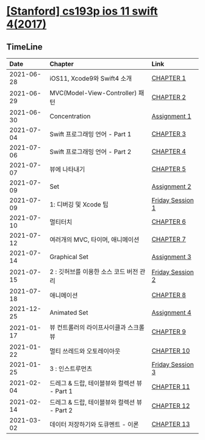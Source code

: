 # [[Stanford] cs193p ios 11 swift 4(2017)](https://www.edwith.org/swiftapp/lecture/26627)

## TimeLine
|Date|Chapter|Link|
|:-|:-|:-|
|2021-06-28|iOS11, Xcode9와 Swift4 소개|[CHAPTER 1](https://github.com/sustainable-git/iOS-Application-Study/tree/main/%5BStanford%5D%20iOS11%20App%20developement/CHAPTER%201)|
|2021-06-29|MVC(Model-View-Controller) 패턴|[CHAPTER 2](https://github.com/sustainable-git/iOS-Application-Study/tree/main/%5BStanford%5D%20iOS11%20App%20developement/CHAPTER%202)
|2021-06-30|Concentration|[Assignment 1](https://github.com/sustainable-git/iOS-Application-Study/tree/main/%5BStanford%5D%20iOS11%20App%20developement/Assignment%201)
|2021-07-04|Swift 프로그래밍 언어 - Part 1|[CHAPTER 3](https://github.com/sustainable-git/iOS-Application-Study/tree/main/%5BStanford%5D%20iOS11%20App%20developement/CHAPTER%203)
|2021-07-06|Swift 프로그래밍 언어 - Part 2|[CHAPTER 4](https://github.com/sustainable-git/iOS-Application-Study/tree/main/%5BStanford%5D%20iOS11%20App%20developement/CHAPTER%204)
|2021-07-07|뷰에 나타내기|[CHAPTER 5](https://github.com/sustainable-git/iOS-Application-Study/tree/main/%5BStanford%5D%20iOS11%20App%20developement/CHAPTER%205)
|2021-07-09|Set|[Assignment 2](https://github.com/sustainable-git/iOS-Application-Study/tree/main/%5BStanford%5D%20iOS11%20App%20developement/Assignment%202)
|2021-07-09|1: 디버깅 및 Xcode 팁|[Friday Session 1](https://github.com/sustainable-git/iOS-Application-Study/tree/main/%5BStanford%5D%20iOS11%20App%20developement/Friday%20Session%201)
|2021-07-10|멀티터치|[CHAPTER 6](https://github.com/sustainable-git/iOS-Application-Study/tree/main/%5BStanford%5D%20iOS11%20App%20developement/CHAPTER%206)
|2021-07-12|여러개의 MVC, 타이머, 애니메이션|[CHAPTER 7](https://github.com/sustainable-git/iOS-Application-Study/tree/main/%5BStanford%5D%20iOS11%20App%20developement/CHAPTER%207)
|2021-07-14|Graphical Set|[Assignment 3](https://github.com/sustainable-git/iOS-Application-Study/tree/main/%5BStanford%5D%20iOS11%20App%20developement/Assignment%203)
|2021-07-15|2 : 깃허브를 이용한 소스 코드 버전 관리|[Friday Session 2](https://github.com/sustainable-git/iOS-Application-Study/tree/main/%5BStanford%5D%20iOS11%20App%20developement/Friday%20Session%202)
|2021-07-18|애니메이션|[CHAPTER 8](https://github.com/sustainable-git/iOS-Application-Study/tree/main/%5BStanford%5D%20iOS11%20App%20developement/CHAPTER%208)
|2021-12-25|Animated Set|[Assignment 4](https://github.com/sustainable-git/iOS-Application-Study/tree/main/%5BStanford%5D%20iOS11%20App%20developement/Assignment%204)|
|2021-01-17|뷰 컨트롤러의 라이프사이클과 스크롤 뷰|[CHAPTER 9](https://github.com/sustainable-git/iOS-Application-Study/tree/main/%5BStanford%5D%20iOS11%20App%20developement/CHAPTER%209)|
|2021-01-22|멀티 쓰레드와 오토레이아웃|[CHAPTER 10](https://github.com/sustainable-git/iOS-Application-Study/tree/main/%5BStanford%5D%20iOS11%20App%20developement/CHAPTER%2010)|
|2021-01-25|3 : 인스트루먼츠|[Friday Session 3](https://github.com/sustainable-git/iOS-Application-Study/tree/main/%5BStanford%5D%20iOS11%20App%20developement/Friday%20Session%203)|
|2021-02-04|드레그 & 드랍, 테이블뷰와 컬렉션 뷰 - Part 1|[CHAPTER 11](https://github.com/sustainable-git/iOS-Application-Study/tree/main/%5BStanford%5D%20iOS11%20App%20developement/CHAPTER%2011)|
|2021-02-14|드레그 & 드랍, 테이블뷰와 컬렉션 뷰 - Part 2|[CHAPTER 12](https://github.com/sustainable-git/iOS-Application-Study/tree/main/%5BStanford%5D%20iOS11%20App%20developement/CHAPTER%2012)|
|2021-03-02|데이터 저장하기와 도큐멘트 - 이론|[CHAPTER 13](https://github.com/sustainable-git/iOS-Application-Study/tree/main/%5BStanford%5D%20iOS11%20App%20developement/CHAPTER%2013)|
